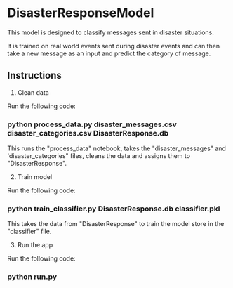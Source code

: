 # DisasterResponseModel

This model is designed to classify messages sent in disaster situations.

It is trained on real world events sent during disaster events and can then take a new message as an input and predict the category of message.

## Instructions

1. Clean data

Run the following code:

### python process_data.py disaster_messages.csv disaster_categories.csv DisasterResponse.db

This runs the "process_data" notebook, takes the "disaster_messages" and 'disaster_categories" files, cleans the data and assigns them to "DisasterResponse".

2. Train model

Run the following code:

### python train_classifier.py DisasterResponse.db classifier.pkl

This takes the data from "DisasterResponse" to train the model store in the "classifier" file.

3. Run the app

Run the following code:

### python run.py
